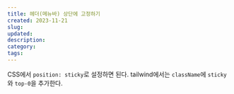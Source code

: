 ```yaml
---
title: 헤더(메뉴바) 상단에 고정하기
created: 2023-11-21
slug:
updated:
description:
category:
tags:
---
```


CSS에서 `position: sticky`로 설정하면 된다. tailwind에서는 `className`에 `sticky`와 `top-0`을 추가한다.
